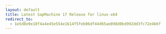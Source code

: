 ```yaml
---
layout: default
title: Latest SapMachine 17 Release for linux-x64
redirect_to:
  - 1e5d8e9e18f4a4e45e554e1614f5feb06df44d65ae098d0bd992dd3fc72e4b6f
---
```

